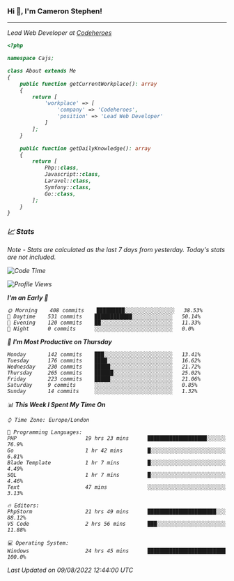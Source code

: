 ### Hi 👋, I'm Cameron Stephen!
<hr>
<p><em>Lead Web Developer at <a href="https://codeheroes.co.uk">Codeheroes</a></p>


```php
<?php

namespace Cajs;

class About extends Me
{
    public function getCurrentWorkplace(): array
    {
        return [
            'workplace' => [
                'company' => 'Codeheroes',
                'position' => 'Lead Web Developer'
            ]
        ];
    }

    public function getDailyKnowledge(): array
    {
        return [
            Php::class,
            Javascript::class,
            Laravel::class,
            Symfony::class,
            Go::class,
        ];
    }
}
```

### 📈 Stats
<p><em>Note - Stats are calculated as the last 7 days from yesterday. Today's stats are not included.</em></p>


<!--START_SECTION:waka-->
![Code Time](http://img.shields.io/badge/Code%20Time-3%2C080%20hrs%2033%20mins-blue)

![Profile Views](http://img.shields.io/badge/Profile%20Views-0-blue)

**I'm an Early 🐤** 

```text
🌞 Morning    408 commits    █████████░░░░░░░░░░░░░░░░   38.53% 
🌆 Daytime    531 commits    ████████████░░░░░░░░░░░░░   50.14% 
🌃 Evening    120 commits    ██░░░░░░░░░░░░░░░░░░░░░░░   11.33% 
🌙 Night      0 commits      ░░░░░░░░░░░░░░░░░░░░░░░░░   0.0%

```
📅 **I'm Most Productive on Thursday** 

```text
Monday       142 commits    ███░░░░░░░░░░░░░░░░░░░░░░   13.41% 
Tuesday      176 commits    ████░░░░░░░░░░░░░░░░░░░░░   16.62% 
Wednesday    230 commits    █████░░░░░░░░░░░░░░░░░░░░   21.72% 
Thursday     265 commits    ██████░░░░░░░░░░░░░░░░░░░   25.02% 
Friday       223 commits    █████░░░░░░░░░░░░░░░░░░░░   21.06% 
Saturday     9 commits      ░░░░░░░░░░░░░░░░░░░░░░░░░   0.85% 
Sunday       14 commits     ░░░░░░░░░░░░░░░░░░░░░░░░░   1.32%

```


📊 **This Week I Spent My Time On** 

```text
⌚︎ Time Zone: Europe/London

💬 Programming Languages: 
PHP                      19 hrs 23 mins      ███████████████████░░░░░░   76.9% 
Go                       1 hr 42 mins        █░░░░░░░░░░░░░░░░░░░░░░░░   6.81% 
Blade Template           1 hr 7 mins         █░░░░░░░░░░░░░░░░░░░░░░░░   4.49% 
SQL                      1 hr 7 mins         █░░░░░░░░░░░░░░░░░░░░░░░░   4.46% 
Text                     47 mins             ░░░░░░░░░░░░░░░░░░░░░░░░░   3.13%

🔥 Editors: 
PhpStorm                 21 hrs 49 mins      ██████████████████████░░░   88.12% 
VS Code                  2 hrs 56 mins       ███░░░░░░░░░░░░░░░░░░░░░░   11.88%

💻 Operating System: 
Windows                  24 hrs 45 mins      █████████████████████████   100.0%

```


 Last Updated on 09/08/2022 12:44:00 UTC
<!--END_SECTION:waka-->
